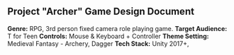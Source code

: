 ## Project "Archer" Game Design Document
**Genre:** RPG, 3rd person fixed camera role playing game.
**Target Audience:** T for Teen
**Controls:** Mouse & Keyboard + Controller
**Theme Setting:** Medieval Fantasy - Archery, Dagger
**Tech Stack:** Unity 2017+, 
<!--stackedit_data:
eyJoaXN0b3J5IjpbLTExMjc4ODQyMjBdfQ==
-->